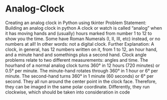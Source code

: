 # Analog-Clock
Creating an analog clock in Python using tkinter
Problem Statement: Building an analog clock in python
A clock or watch is called “analog” when it has moving hands and (usually) hours
marked from number 1 to 12 to show you the time. Some have Roman Numerals
(I, II, III, etc) instead, or no numbers at all! In other words: not a digital clock.
Further Explanation: A clock, in general, has 12 numbers written on it, from 1 to
12, an hour hand, and a minute hand and somethings plus a second hand. Clock
angle problems relate to two different measurements: angles and time. The hourhand of a normal analog clock turns 360° in 12 hours (720 minutes) or 0.5° per
minute. The minute-hand rotates through 360° in 1 hour or 6° per minute. The
second-hand turns 360° in 1 minute (60 seconds) or 6° per second. They all run
around the center point in the clock face. Therefore, they can be imaged in the
same polar coordinate. Differently, they run clockwise, which should be taken into
consideration in code